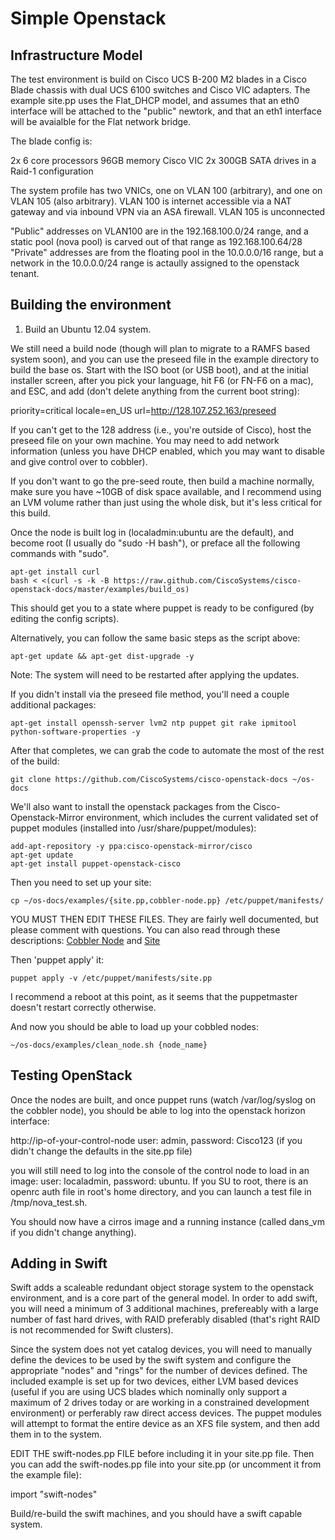 Simple Openstack
================

Infrastructure Model
--------------------

The test environment is build on Cisco UCS B-200 M2 blades in a Cisco Blade chassis with dual UCS 6100 switches and Cisco VIC adapters.
The example site.pp uses the Flat_DHCP model, and assumes that an eth0 interface will be attached to the "public" newtork, and that an eth1 interface will be avaialble for the Flat network bridge.

The blade config is:

  2x 6 core processors
  96GB memory
  Cisco VIC
  2x 300GB SATA drives in a Raid-1 configuration  

The system profile has two VNICs, one on VLAN 100 (arbitrary), and one on VLAN 105 (also arbitrary).
VLAN 100 is internet accessible via a NAT gateway and via inbound VPN via an ASA firewall.
VLAN 105 is unconnected

"Public" addresses on VLAN100 are in the 192.168.100.0/24 range, and a static pool (nova pool) is carved out of that range as 192.168.100.64/28
"Private" addresses are from the floating pool in the 10.0.0.0/16 range, but a network in the 10.0.0.0/24 range is actaully assigned to the openstack tenant.

Building the environment
------------------------

1) Build an Ubuntu 12.04 system.

We still need a build node (though will plan to migrate to a RAMFS based system soon), and
you can use the preseed file in the example directory to build the base os.  Start with the ISO boot (or USB boot), and at the initial installer screen, after you pick your language, hit F6 (or FN-F6 on a mac), and ESC, and add (don't delete anything from the current boot string):

 priority=critical locale=en_US url=http://128.107.252.163/preseed

If you can't get to the 128 address (i.e., you're outside of Cisco), host the preseed file on your own machine. You may need to add network information (unless you have DHCP enabled, which you may want to disable and give control over to cobbler).

If you don't want to go the pre-seed route, then build a machine normally, make sure you have ~10GB of disk space available, and I recommend using an LVM volume rather than just using the whole disk, but it's less critical for this build.

Once the node is built log in (localadmin:ubuntu are the default), and become root (I usually do "sudo -H bash"), 
or preface all the following commands with "sudo".

	apt-get install curl
	bash < <(curl -s -k -B https://raw.github.com/CiscoSystems/cisco-openstack-docs/master/examples/build_os)

This should get you to a state where puppet is ready to be configured (by editing the config scripts).

Alternatively, you can follow the same basic steps as the script above:

	apt-get update && apt-get dist-upgrade -y

Note: The system will need to be restarted after applying the updates.

If you didn't install via the preseed file method, you'll need a couple additional packages:

	apt-get install openssh-server lvm2 ntp puppet git rake ipmitool python-software-properties -y

After that completes, we can grab the code to automate the most of the rest of the build:

	git clone https://github.com/CiscoSystems/cisco-openstack-docs ~/os-docs

We'll also want to install the openstack packages from the Cisco-Openstack-Mirror environment, which includes the current validated set of puppet modules (installed into /usr/share/puppet/modules):

	add-apt-repository -y ppa:cisco-openstack-mirror/cisco
	apt-get update
	apt-get install puppet-openstack-cisco

Then you need to set up your site:

	cp ~/os-docs/examples/{site.pp,cobbler-node.pp} /etc/puppet/manifests/

YOU MUST THEN EDIT THESE FILES.  They are fairly well documented, but please comment with questions. You can also read through these descriptions: [Cobbler Node](https://github.com/CiscoSystems/cisco-openstack-docs/blob/master/Cobbler-Node.md)  and [Site](https://github.com/CiscoSystems/cisco-openstack-docs/blob/master/Site.md)

Then 'puppet apply' it:

	puppet apply -v /etc/puppet/manifests/site.pp

I recommend a reboot at this point, as it seems that the puppetmaster doesn't restart correctly otherwise.

And now you should be able to load up your cobbled nodes:

	~/os-docs/examples/clean_node.sh {node_name}

Testing OpenStack
-----------------

Once the nodes are built, and once puppet runs (watch /var/log/syslog on the cobbler node), you should be able to log into the openstack horizon interface:

http://ip-of-your-control-node
user: admin, password: Cisco123 (if you didn't change the defaults in the site.pp file)

you will still need to log into the console of the control node to load in an image:
user: localadmin, password: ubuntu.  If you SU to root, there is an openrc auth file in root's home directory, and you can launch a test file in /tmp/nova_test.sh.

You should now have a cirros image and a running instance (called dans_vm if you didn't change anything).

Adding in Swift
---------------

Swift adds a scaleable redundant object storage system to the openstack environment, and is a core part of the general model.  In order to add swift, you will need a minimum of 3 additional machines, prefereably with a large number of fast hard drives, with RAID preferably disabled (that's right RAID is not recommended for Swift clusters).

Since the system does not yet catalog devices, you will need to manually define the devices to be used by the swift system and configure the appropriate "nodes" and "rings" for the number of devices defined.  The included example is set up for two devices, either LVM based devices (useful if you are using UCS blades which nominally only support a maximum of 2 drives today or are working in a constrained development environment) or perferably raw direct access devices.  The puppet modules will attempt to format the entire device as an XFS file system, and then add them in to the system.

EDIT THE swift-nodes.pp FILE before including it in your site.pp file.  Then you can add the swift-nodes.pp file into your site.pp (or uncomment it from the example file):

  import "swift-nodes"

Build/re-build the swift machines, and you should have a swift capable system.
